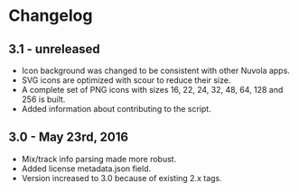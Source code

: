 Changelog
=========

3.1 - unreleased
----------------

  * Icon background was changed to be consistent with other Nuvola apps.
  * SVG icons are optimized with scour to reduce their size.
  * A complete set of PNG icons with sizes 16, 22, 24, 32, 48, 64, 128 and 256 is built.
  * Added information about contributing to the script.

3.0 - May 23rd, 2016
--------------------

  * Mix/track info parsing made more robust.
  * Added license metadata.json field.
  * Version increased to 3.0 because of existing 2.x tags.
